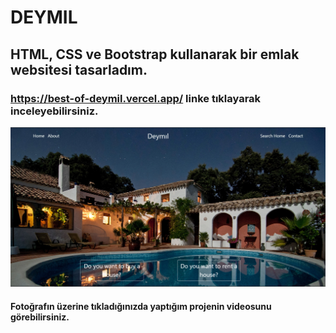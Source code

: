 # DEYMIL
## HTML, CSS ve Bootstrap kullanarak bir emlak websitesi tasarladım.

### https://best-of-deymil.vercel.app/ linke tıklayarak inceleyebilirsiniz.

[![estate](https://github.com/damlaervakasal/estate_deymil/blob/master/read.me_pic.png)](https://www.loom.com/share/b5bcc63974544c979eb15b304bceb431)
#### Fotoğrafın üzerine tıkladığınızda yaptığım projenin videosunu görebilirsiniz.

